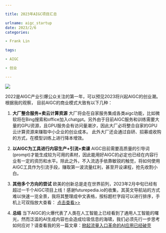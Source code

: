 ```yaml
---

title: 2023年AIGC项目汇总

urlname: aigc_startup
date: 2023/2/6
categories: 

- Frank Lin

tags:

- AIGC

- 创业

---
```

![](http://i8.hexun.com/2023-02-06/207745518.jpg)

2022是AIGC产业引爆公众关注的第一年，可以预见2023将兴起AIGC的创业潮。根据我的观察， 目前AIGC的商业模式大致有以下几种：

1. **大厂整合服务+卖云计算资源**
 大厂将会在自家服务集成各类aigc功能，比如微软将在Bing搜索和office加入chatgpt。另外由于目前AIGC服务和训练需要大量的GPU资源，且GPU服务会有访问量潮汐，因此大厂必将整合自家的GPU云计算资源来赚取中小企业的创业成本。
 此外大厂还会通过自研、招募或收购的方式，在模型训练上进行降本增效。


2. **以AIGC为工具进行内容生产+引流+卖课**
AIGC目前需要高质量的引导词(prompt)才能生成较为可用的素材，因此能用好AIGC的必定也已经在内容行业有一定的资历和水平。除此之外，不入流选手依靠敏锐的触觉，将如何使用AIGC工具作为引流手段，赚取第一波流量红利，甚至开设课程，抢先收割小白。


3. **其他多个方向的尝试**
欧美的创新总是走在世界前列，2023年2月中旬已经有超过一千个AIGC项目上线！感谢futurepedia.io的收集，其英文导航站的方式难以快速一览全景，我将其整理成中文表格，按标题栏字段可以进行排序，手机上可双指放大查看：
[点击查看>>](/Quant/aigc.html )


4. **总结**
当下AIGC的火爆代表了人类在人工智能上已经看到了通用人工智能的曙光，然而泛滥的AI生成内容也会造成垃圾信息的海啸，我们必须先行一步思考如何应对？请查看我的另一篇文章：[掀起流量入口革命的AI应用已经破壳](https://zhuanlan.zhihu.com/p/607622316)